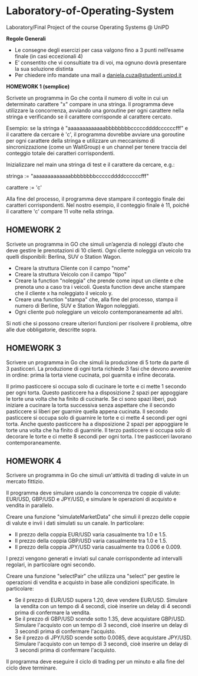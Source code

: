 # Laboratory-of-Operating-System
Laboratory/Final Project of the course Operating Systems @ UniPD

**Regole Generali**

- Le consegne degli esercizi per casa valgono fino a 3 punti nell’esame finale (in
    casi eccezionali 4)
- E’ consentito che vi consultiate tra di voi, ma ognuno dovrà presentare la sua
    soluzione distinta
- Per chiedere info mandate una mail a daniela.cuza@studenti.unipd.it

**HOMEWORK 1 (semplice)**

Scrivete un programma in Go che conta il numero di volte in cui un determinato
carattere "x" compare in una stringa. Il programma deve utilizzare la concorrenza,
avviando una goroutine per ogni carattere nella stringa e verificando se il carattere
corrisponde al carattere cercato.

Esempio: se la stringa è "aaaaaaaaaaaaabbbbbbbbcccccddddccccccfff" e il carattere
da cercare è 'c', il programma dovrebbe avviare una goroutine per ogni carattere della
stringa e utilizzare un meccanismo di sincronizzazione (come un WaitGroup) e un
channel per tenere traccia del conteggio totale dei caratteri corrispondenti.

Inizializzare nel main una stringa di test e il carattere da cercare, e.g.:

stringa := "aaaaaaaaaaaaabbbbbbbbcccccddddccccccfff"

carattere := 'c'

Alla fine del processo, il programma deve stampare il conteggio finale dei caratteri
corrispondenti. Nel nostro esempio, il conteggio finale è 11, poiché il carattere 'c'
compare 11 volte nella stringa.

## HOMEWORK 2

Scrivete un programma in GO che simuli un’agenzia di noleggi d’auto che deve gestire
le prenotazioni di 10 clienti. Ogni cliente noleggia un veicolo tra quelli disponibili:
Berlina, SUV o Station Wagon.

- Creare la struttura Cliente con il campo "nome"
- Creare la struttura Veicolo con il campo "tipo"
- Creare la function "noleggia" che prende come input un cliente e che prenota
    uno a caso tra i veicoli. Questa function deve anche stampare che il cliente x ha
    noleggiato il veicolo y.
- Creare una function "stampa" che, alla fine del processo, stampa il numero di
    Berline, SUV e Station Wagon noleggiati.
- Ogni cliente può noleggiare un veicolo contemporaneamente ad altri.

Si noti che si possono creare ulteriori funzioni per risolvere il problema, oltre alle due
obbligatorie, descritte sopra.


## HOMEWORK 3

Scrivere un programma in Go che simuli la produzione di 5 torte da parte di 3
pasticceri. La produzione di ogni torta richiede 3 fasi che devono avvenire in ordine:
prima la torta viene cucinata, poi guarnita e infine decorata.

Il primo pasticcere si occupa solo di cucinare le torte e ci mette 1 secondo per ogni
torta. Questo pasticcere ha a disposizione 2 spazi per appoggiare le torte una volta
che ha finito di cucinarle. Se ci sono spazi liberi, può iniziare a cucinare la torta
successiva senza aspettare che il secondo pasticcere si liberi per guarnire quella
appena cucinata. Il secondo pasticcere si occupa solo di guarnire le torte e ci mette 4
secondi per ogni torta. Anche questo pasticcere ha a disposizione 2 spazi per
appoggiare le torte una volta che ha finito di guarnirle. Il terzo pasticcere si occupa
solo di decorare le torte e ci mette 8 secondi per ogni torta.
I tre pasticceri lavorano contemporaneamente.

## HOMEWORK 4

Scrivere un programma in Go che simuli un'attività di trading di valute in un mercato
fittizio.

Il programma deve simulare usando la concorrenza tre coppie di valute: EUR/USD,
GBP/USD e JPY/USD, e simulare le operazioni di acquisto e vendita in parallelo.

Creare una funzione "simulateMarketData" che simuli il prezzo delle coppie di valute e
invii i dati simulati su un canale. In particolare:

- Il prezzo della coppia EUR/USD varia casualmente tra 1.0 e 1.5.
- Il prezzo della coppia GBP/USD varia casualmente tra 1.0 e 1.5.
- Il prezzo della coppia JPY/USD varia casualmente tra 0.006 e 0.009.

I prezzi vengono generati e inviati sul canale corrispondente ad intervalli regolari, in
particolare ogni secondo.

Creare una funzione "selectPair" che utilizza una "select" per gestire le operazioni di
vendita e acquisto in base alle condizioni specificate. In particolare:

- Se il prezzo di EUR/USD supera 1.20, deve vendere EUR/USD. Simulare la
    vendita con un tempo di 4 secondi, cioè inserire un delay di 4 secondi prima di
    confermare la vendita.
- Se il prezzo di GBP/USD scende sotto 1.35, deve acquistare GBP/USD. Simulare
    l'acquisto con un tempo di 3 secondi, cioè inserire un delay di 3 secondi prima
    di confermare l'acquisto.
- Se il prezzo di JPY/USD scende sotto 0.0085, deve acquistare JPY/USD.
    Simulare l'acquisto con un tempo di 3 secondi, cioè inserire un delay di 3
    secondi prima di confermare l'acquisto.

Il programma deve eseguire il ciclo di trading per un minuto e alla fine del ciclo deve
terminare.
